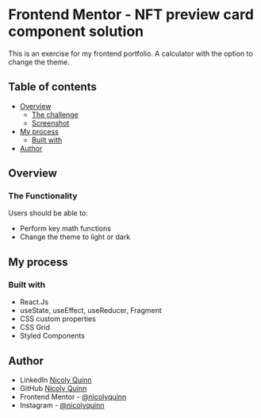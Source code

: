 # Frontend Mentor - NFT preview card component solution

This is an exercise for my frontend portfolio. A calculator with the option to change the theme.

## Table of contents

- [Overview](#overview)
  - [The challenge](#the-challenge)
  - [Screenshot](#screenshot)
- [My process](#my-process)
  - [Built with](#built-with)
- [Author](#author)

## Overview

### The Functionality

Users should be able to:

- Perform key math functions
- Change the theme to light or dark

## My process

### Built with

- React.Js
- useState, useEffect, useReducer, Fragment
- CSS custom properties
- CSS Grid
- Styled Components

## Author

- LinkedIn [Nicoly Quinn](https://www.linkedin.com/in/nicolyquinn)
- GitHub [Nicoly Quinn](https://github.com/nicolyquinn)
- Frontend Mentor - [@nicolyquinn](https://www.frontendmentor.io/profile/nicolyquinn)
- Instagram - [@nicolyquinn](https://www.instagram.com/nicolyquinn/)
